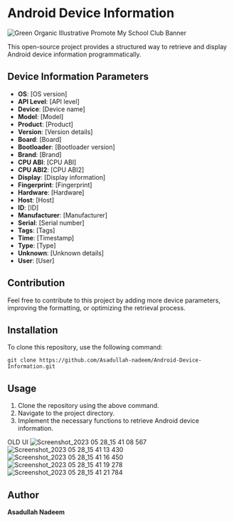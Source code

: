 # Android Device Information

![Green Organic Illustrative Promote My School Club Banner](https://github.com/user-attachments/assets/e310d028-a3ca-4d23-ab54-abb316cbdb87)


This open-source project provides a structured way to retrieve and display Android device information programmatically.

## Device Information Parameters

- **OS**: [OS version]  
- **API Level**: [API level]  
- **Device**: [Device name]  
- **Model**: [Model]  
- **Product**: [Product]  
- **Version**: [Version details]  
- **Board**: [Board]  
- **Bootloader**: [Bootloader version]  
- **Brand**: [Brand]  
- **CPU ABI**: [CPU ABI]  
- **CPU ABI2**: [CPU ABI2]  
- **Display**: [Display information]  
- **Fingerprint**: [Fingerprint]  
- **Hardware**: [Hardware]  
- **Host**: [Host]  
- **ID**: [ID]  
- **Manufacturer**: [Manufacturer]  
- **Serial**: [Serial number]  
- **Tags**: [Tags]  
- **Time**: [Timestamp]  
- **Type**: [Type]  
- **Unknown**: [Unknown details]  
- **User**: [User]  

## Contribution
Feel free to contribute to this project by adding more device parameters, improving the formatting, or optimizing the retrieval process.

## Installation
To clone this repository, use the following command:
```
git clone https://github.com/Asadullah-nadeem/Android-Device-Information.git
```

## Usage
1. Clone the repository using the above command.
2. Navigate to the project directory.
3. Implement the necessary functions to retrieve Android device information.



OLD UI
![Screenshot_2023 05 28_15 41 08 567](https://github.com/Asadullah-nadeem/Android_Device_Information/assets/88024587/43bc91d6-66c1-42f9-b4e0-73a1f5e99507)
![Screenshot_2023 05 28_15 41 13 430](https://github.com/Asadullah-nadeem/Android_Device_Information/assets/88024587/94a09f6e-9c81-46ec-8ada-f9819470ae59)
![Screenshot_2023 05 28_15 41 16 450](https://github.com/Asadullah-nadeem/Android_Device_Information/assets/88024587/11c2ced3-25a6-4777-86e4-5be41a32c805)
![Screenshot_2023 05 28_15 41 19 278](https://github.com/Asadullah-nadeem/Android_Device_Information/assets/88024587/96bc7df4-fbf4-45bb-9155-9a875ff6a8e8)
![Screenshot_2023 05 28_15 41 21 784](https://github.com/Asadullah-nadeem/Android_Device_Information/assets/88024587/4d9c7dad-8306-40dd-b5c9-2724536f8f2c)

## Author
**Asadullah Nadeem**
